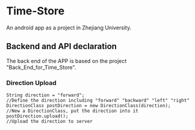 # Time-Store
An android app as a project in Zhejiang University.

## Backend and API declaration
The back end of the APP is based on the project "Back_End_for_Time_Store".

### Direction Upload
	String direction = "forward"; 
	//Define the direction including "forward" "backward" "left" "right"
	DirectionClass postDirection = new DirectionClass(direction);
	//New a DirectionClass, put the direction into it
	postDirection.upload();
	//Upload the direction to server
